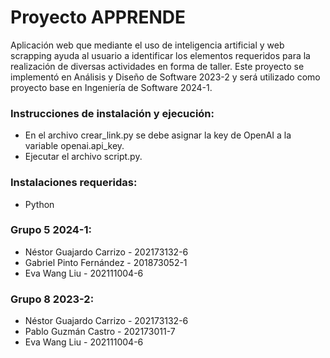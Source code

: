 # Proyecto APPRENDE
 Aplicación web que mediante el uso de inteligencia artificial y web scrapping ayuda al usuario a identificar los elementos requeridos para la realización de diversas actividades en forma de taller.
 Este proyecto se implementó en Análisis y Diseño de Software 2023-2 y será utilizado como proyecto base en Ingeniería de Software 2024-1.

### Instrucciones de instalación y ejecución:
- En el archivo crear_link.py se debe asignar la key de OpenAI a la variable openai.api_key.
- Ejecutar el archivo script.py.

### Instalaciones requeridas:
- Python

### Grupo 5 2024-1:
- Néstor Guajardo Carrizo - 202173132-6
- Gabriel Pinto Fernández - 201873052-1
- Eva Wang Liu - 202111004-6

### Grupo 8 2023-2:
- Néstor Guajardo Carrizo - 202173132-6
- Pablo Guzmán Castro - 202173011-7
- Eva Wang Liu - 202111004-6
